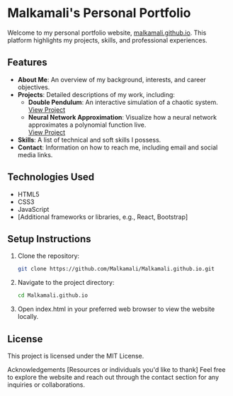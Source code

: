 # Malkamali's Personal Portfolio

Welcome to my personal portfolio website, [malkamali.github.io](https://malkamali.github.io/). This platform highlights my projects, skills, and professional experiences.

## Features

- **About Me**: An overview of my background, interests, and career objectives.
- **Projects**: Detailed descriptions of my work, including:
  - **Double Pendulum**: An interactive simulation of a chaotic system.  
    [View Project](https://malkamali.github.io/projects/doublependulum)
  - **Neural Network Approximation**: Visualize how a neural network approximates a polynomial function live.  
    [View Project](https://malkamali.github.io/projects/nnapproximation)
- **Skills**: A list of technical and soft skills I possess.
- **Contact**: Information on how to reach me, including email and social media links.

## Technologies Used

- HTML5
- CSS3
- JavaScript
- [Additional frameworks or libraries, e.g., React, Bootstrap]

## Setup Instructions

1. Clone the repository:
   ```bash
   git clone https://github.com/Malkamali/Malkamali.github.io.git
2. Navigate to the project directory:
   ```bash
   cd Malkamali.github.io
3. Open index.html in your preferred web browser to view the website locally.


## License
This project is licensed under the MIT License.

Acknowledgements
[Resources or individuals you'd like to thank]
Feel free to explore the website and reach out through the contact section for any inquiries or collaborations.
